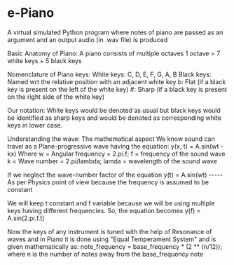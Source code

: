 # e-Piano
A virtual simulated Python program where notes of piano are passed as an argument and an output audio (in .wav file) is produced

Basic Anatomy of Piano:
A piano consists of multiple octaves
1 octave = 7 white keys + 5 black keys

Nomenclature of Piano keys:
White keys: C, D, E, F, G, A, B
Black keys: Named wrt the relative position with an adjacent white key
            b: Flat (if a black key is present on the left of the white key)
            #: Sharp (if a black key is present on the right side of the white key)
            
Our notation: White keys would be denoted as usual but black keys would be identified as sharp keys and would be denoted as corresponding white keys in lower case.

Understanding the wave: The mathematical aspect
We know sound can travel as a Plane-progressive wave having the equation:
y(x, t) = A.sin(wt - kx)
Where
  w = Angular frequency = 2.pi.f; f = frequency of the sound wave
  k = Wave number = 2.pi/lambda; lamda = wavelength of the sound wave

If we neglect the wave-number factor of the equation
y(t) = A.sin(wt) -----As per Physics point of view because the frequency is assumed to be constant

We will keep  t constant and f variable because we will be using multiple keys having different frequencies. So, the equation becomes
y(f) = A.sin(2.pi.f.t)

Now the keys of any instrument is tuned with the help of Resonance of waves and in Piano it is done using "Equal Temperament System" and is given mathematically as:
note_frequency = base_frequency * (2 ** (n/12)); where n is the number of notes away from the base_frequency note
